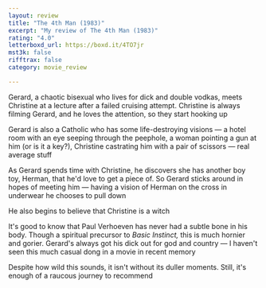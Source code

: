 ```yaml
---
layout: review
title: "The 4th Man (1983)"
excerpt: "My review of The 4th Man (1983)"
rating: "4.0"
letterboxd_url: https://boxd.it/4TO7jr
mst3k: false
rifftrax: false
category: movie_review

---
```


Gerard, a chaotic bisexual who lives for dick and double vodkas, meets Christine at a lecture after a failed cruising attempt. Christine is always filming Gerard, and he loves the attention, so they start hooking up

Gerard is also a Catholic who has some life-destroying visions — a hotel room with an eye seeping through the peephole, a woman pointing a gun at him (or is it a key?), Christine castrating him with a pair of scissors — real average stuff

As Gerard spends time with Christine, he discovers she has another boy toy, Herman, that he'd love to get a piece of. So Gerard sticks around in hopes of meeting him — having a vision of Herman on the cross in underwear he chooses to pull down

He also begins to believe that Christine is a witch

It's good to know that Paul Verhoeven has never had a subtle bone in his body. Though a spiritual precursor to <i>Basic Instinct,</i> this is much hornier and gorier. Gerard's always got his dick out for god and country — I haven't seen this much casual dong in a movie in recent memory 

Despite how wild this sounds, it isn't without its duller moments. Still, it's enough of a raucous journey to recommend